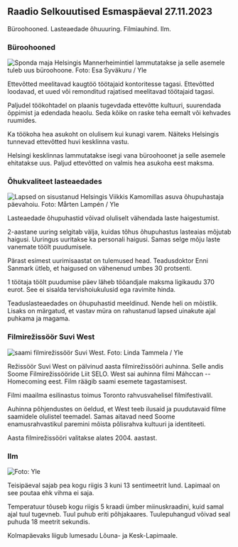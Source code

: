 Raadio Selkouutised Esmaspäeval 27.11.2023
---------------------------------------

Büroohooned. Lasteaedade õhuuuring. Filmiauhind. Ilm.

### Büroohooned

![Sponda maja Helsingis Mannerheimintiel lammutatakse ja selle asemele tuleb uus büroohoone. Foto: Esa Syväkuru / Yle](https://images.cdn.yle.fi/image/upload/c_crop,h_3270,w_5814,x_0,y_404/ar_1.7777777777777777,c_fill,g_faces/,h_pr_670,/wd_670/q_auto:eco/f_auto/fl_lossy/v1700118894/39-12013716555c1029fb19)

Ettevõtted meelitavad kaugtöö töötajaid kontoritesse tagasi. Ettevõtted loodavad, et uued või remonditud rajatised meelitavad töötajaid tagasi.

Paljudel töökohtadel on plaanis tugevdada ettevõtte kultuuri, suurendada õppimist ja edendada heaolu. Seda kõike on raske teha eemalt või kehvades ruumides.

Ka töökoha hea asukoht on olulisem kui kunagi varem. Näiteks Helsingis tunnevad ettevõtted huvi kesklinna vastu.

Helsingi kesklinnas lammutatakse isegi vana büroohoonet ja selle asemele ehitatakse uus. Paljud ettevõtted on valmis hea asukoha eest maksma.

### Õhukvaliteet lasteaedades

![Lapsed on sisustanud Helsingis Viikkis Kamomillas asuva õhupuhastaja päevahoiu. Foto: Mårten Lampén / Yle](https://images.cdn.yle.fi/image/upload/c_crop,h_2250,w_4000,x_0,y_334/ar_1.777777777777777,c_fill,g_faces/,h_pr610/q_auto:eco/f_auto/fl_lossy/v1695638511/39-117653165115d5600150)

Lasteaedade õhupuhastid võivad oluliselt vähendada laste haigestumist.

2-aastane uuring selgitab välja, kuidas tõhus õhupuhastus lasteaias mõjutab haigusi. Uuringus uuritakse ka personali haigusi. Samas selge mõju laste vanemate töölt puudumisele.

Pärast esimest uurimisaastat on tulemused head. Teadusdoktor Enni Sanmark ütleb, et haigused on vähenenud umbes 30 protsenti.

1 töötaja töölt puudumise päev läheb tööandjale maksma ligikaudu 370 eurot. See ei sisalda tervishoiukulusid ega ravimite hinda.

Teaduslasteaedades on õhupuhastid meeldinud. Nende heli on mõistlik. Lisaks on märgatud, et vastav müra on rahustanud lapsed uinakute ajal puhkama ja magama.

### Filmirežissöör Suvi West

![saami filmirežissöör Suvi West. Foto: Linda Tammela / Yle](https://images.cdn.yle.fi/image/upload/c_crop,h_2268,w_4032,x_0,y_120/ar_1.7777777777777777,c_fill,g_faces,h_pr_6275./d_1275,0/dq_auto:eco/f_auto/fl_lossy/v1613476645/39-774637602bb23ea1c4a)

Režissöör Suvi West on pälvinud aasta filmirežissööri auhinna. Selle andis Soome Filmirežissööride Liit SELO. West sai auhinna filmi Máhccan -- Homecoming eest. Film räägib saami esemete tagastamisest.

Filmi maailma esilinastus toimus Toronto rahvusvahelisel filmifestivalil.

Auhinna põhjendustes on öeldud, et West teeb ilusaid ja puudutavaid filme saamidele olulistel teemadel. Samas aitavad need Soome enamusrahvastikul paremini mõista põlisrahva kultuuri ja identiteeti.

Aasta filmirežissööri valitakse alates 2004. aastast.

### Ilm

![ Foto: Yle](https://images.cdn.yle.fi/image/upload/c_crop,h_1080,w_1919,x_0,y_0/ar_1.7777777777777777,c_fill,g_faces,h_675/d_prq_1200/d_prq_120.:eco/f_auto/fl_lossy/v1701100995/39-12073206564bd79da68c)

Teisipäeval sajab pea kogu riigis 3 kuni 13 sentimeetrit lund. Lapimaal on see poutaa ehk vihma ei saja.

Temperatuur tõuseb kogu riigis 5 kraadi ümber miinuskraadini, kuid samal ajal tuul tugevneb. Tuul puhub eriti põhjakaares. Tuulepuhangud võivad seal puhuda 18 meetrit sekundis.

Kolmapäevaks liigub lumesadu Lõuna- ja Kesk-Lapimaale.